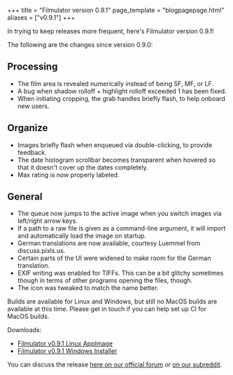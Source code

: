 +++
title = "Filmulator version 0.9.1"
page_template = "blogpagepage.html"
aliases = ["v0.9.1"]
+++

In trying to keep releases more frequent, here's Filmulator version 0.9.1!

The following are the changes since version 0.9.0:

## Processing

* The film area is revealed numerically instead of being SF, MF, or LF.
* A bug when shadow rolloff + highlight rolloff exceeded 1 has been fixed.
* When initiating cropping, the grab handles briefly flash, to help onboard new users.

## Organize

* Images briefly flash when enqueued via double-clicking, to provide feedback.
* The date histogram scrollbar becomes transparent when hovered so that it doesn't cover up the dates completely.
* Max rating is now properly labeled.

## General

* The queue now jumps to the active image when you switch images via left/right arrow keys.
* If a path to a raw file is given as a command-line argument, it will import and automatically load the image on startup.
* German translations are now available, courtesy Luemmel from discuss.pixls.us.
* Certain parts of the UI were widened to make room for the German translation.
* EXIF writing was enabled for TIFFs. This can be a bit glitchy sometimes though in terms of other programs opening the files, though.
* The icon was tweaked to match the name better.

Builds are available for Linux and Windows, but still no MacOS builds are available at this time. Please get in touch if you can help set up CI for MacOS builds.

Downloads:

* [Filmulator v0.9.1 Linux AppImage](https://github.com/CarVac/filmulator-gui/releases/download/v0.9.1/Filmulator_v0.9.1.AppImage)
* [Filmulator v0.9.1 Windows Installer](https://github.com/CarVac/filmulator-gui/releases/download/v0.9.1/Filmulator_v0.9.1.exe)

You can discuss the release [here on our official forum](https://discuss.pixls.us/t/filmulator-v0-9-1-released/21029) or [on our subreddit](https://www.reddit.com/r/Filmulator/).
